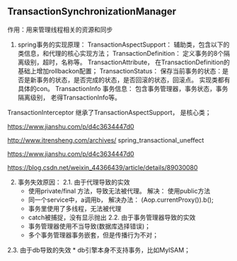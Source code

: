## TransactionSynchronizationManager
作用：用来管理线程相关的资源和同步

1. spring事务的实现原理：
TransactionAspectSupport： 辅助类，包含以下的类信息，和代理的核心实现方法； 
  TransactionDefinition： 定义事务的8个隔离级别，超时，名称等。
  TransactionAttribute， 在TransactionDefinition的基础上增加rollbackon配置；
  TransactionStatus： 保存当前事务的状态：是否是新事务的状态，是否完成的状态，是否回滚的状态，回滚点。 实现类都有具体的con。
  TransactionInfo 事务信息： 包含事务管理器，事务状态，事务隔离级别， 老得TransactionInfo等。

TransactionInterceptor 继承了TransactionAspectSupport， 是核心类；

https://www.jianshu.com/p/d4c3634447d0

http://www.itrensheng.com/archives/
spring_transactional_uneffect

https://www.jianshu.com/p/d4c3634447d0

https://blog.csdn.net/weixin_44366439/article/details/89030080

2. 事务失效原因：
2.1. 由于代理导致的实效
      * 使用private/final 方法，导致无法被代理。 解决： 使用public方法
      * 同一个service中，a调用b， 解决办法： (Aop.currentProxy()).b();
      * 事务里使用了多线程，无法被代理
      * catch被捕捉，没有显示抛出
2.2. 由于事务管理器导致的实效
      * 事务管理器使用不当导致(数据库选择错误)；
      * 多个事务管理器事务嵌套，但是传播行为不对；

2.3. 由于db导致的失效
      * db引擎本身不支持事务，比如MyISAM；
